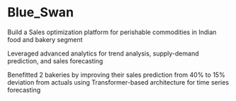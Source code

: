 # Blue_Swan

Build a Sales optimization platform for perishable commodities in Indian food and bakery segment

Leveraged advanced analytics for trend analysis, supply-demand prediction, and sales forecasting

Benefitted 2 bakeries by improving their sales prediction from 40% to 15% deviation from actuals using Transformer-based architecture for time series forecasting

